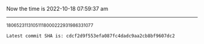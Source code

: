 Now the time is 2022-10-18 07:59:37 am

---

<small>18065231131051118000222931986331077</small>

```txt
Latest commit SHA is: cdcf2d9f553efa087fc4dadc9aa2cb8bf9607dc2
```
